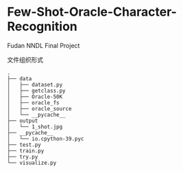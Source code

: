 # Few-Shot-Oracle-Character-Recognition
Fudan NNDL Final Project

文件组织形式

```
.
├── data
│   ├── dataset.py
│   ├── getclass.py
│   ├── Oracle-50K
│   ├── oracle_fs
│   ├── oracle_source
│   └── __pycache__
├── output
│   └── 1_shot.jpg
├── __pycache__
│   └── io.cpython-39.pyc
├── test.py
├── train.py
├── try.py
└── visualize.py
```
